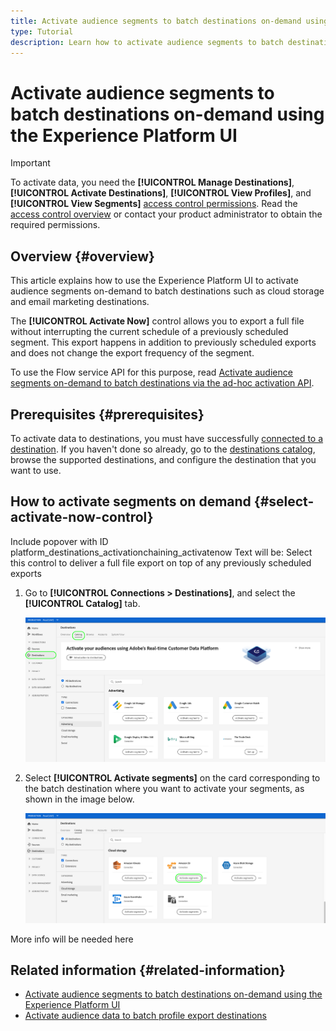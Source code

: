 ```yaml
---
title: Activate audience segments to batch destinations on-demand using the Experience Platform UI
type: Tutorial
description: Learn how to activate audience segments to batch destinations on-demand using the Experience Platform UI.
---
```

# Activate audience segments to batch destinations on-demand using the Experience Platform UI

>[!IMPORTANT]
> 
>To activate data, you need the **[!UICONTROL Manage Destinations]**, **[!UICONTROL Activate Destinations]**, **[!UICONTROL View Profiles]**, and **[!UICONTROL View Segments]** [access control permissions](/help/access-control/home.md#permissions). Read the [access control overview](/help/access-control/ui/overview.md) or contact your product administrator to obtain the required permissions.

## Overview {#overview}

This article explains how to use the Experience Platform UI to activate audience segments on-demand to batch destinations such as cloud storage and email marketing destinations.

The **[!UICONTROL Activate Now]** control allows you to export a full file without interrupting the current schedule of a previously scheduled segment. This export happens in addition to previously scheduled exports and does not change the export frequency of the segment.

To use the Flow service API for this purpose, read [Activate audience segments on-demand to batch destinations via the ad-hoc activation API](/help/destinations/api/ad-hoc-activation-api.md).

## Prerequisites {#prerequisites}

To activate data to destinations, you must have successfully [connected to a destination](./connect-destination.md). If you haven't done so already, go to the [destinations catalog](../catalog/overview.md), browse the supported destinations, and configure the destination that you want to use.

## How to activate segments on demand {#select-activate-now-control}

Include popover with ID platform_destinations_activationchaining_activatenow
Text will be: Select this control to deliver a full file export on top of any previously scheduled exports

1. Go to **[!UICONTROL Connections > Destinations]**, and select the **[!UICONTROL Catalog]** tab.
    
    ![Image highlighting how to get to the destinations catalog tab](../assets/ui/activate-batch-profile-destinations/catalog-tab.png)

1. Select **[!UICONTROL Activate segments]** on the card corresponding to the batch destination where you want to activate your segments, as shown in the image below.

    ![Image highlighting the Activate segments button](../assets/ui/activate-batch-profile-destinations/activate-segments-button.png)

More info will be needed here

## Related information {#related-information}

* [Activate audience segments to batch destinations on-demand using the Experience Platform UI](/help/destinations/ui/ad-hoc-activation-ui.md)
* [Activate audience data to batch profile export destinations](/help/destinations/ui/activate-batch-profile-destinations.md)